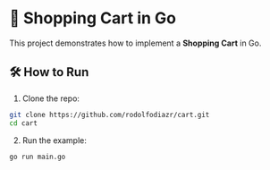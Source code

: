 # 🛒 Shopping Cart in Go

This project demonstrates how to implement a **Shopping Cart** in Go.

## 🛠️ How to Run

1. Clone the repo:

```bash
git clone https://github.com/rodolfodiazr/cart.git
cd cart
```

2. Run the example:

```bash
go run main.go
```